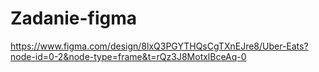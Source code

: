 # Zadanie-figma
https://www.figma.com/design/8lxQ3PGYTHQsCgTXnEJre8/Uber-Eats?node-id=0-2&node-type=frame&t=rQz3J8MotxlBceAq-0
